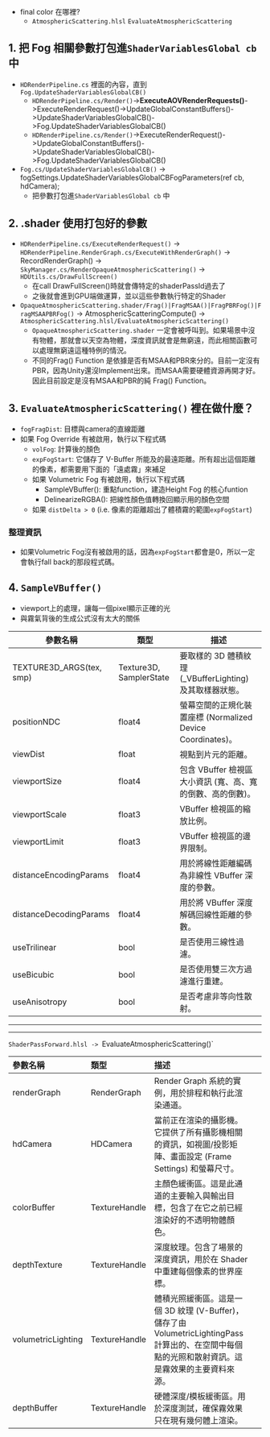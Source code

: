- final color 在哪裡?
	- `AtmosphericScattering.hlsl` `EvaluateAtmosphericScattering`
## 1. 把 Fog 相關參數打包進`ShaderVariablesGlobal cb` 中
- `HDRenderPipeline.cs` 裡面的內容，直到`Fog.UpdateShaderVariablesGlobalCB()`
	- `HDRenderPipeline.cs/Render()`->**ExecuteAOVRenderRequests()**->ExecuteRenderRequest()->UpdateGlobalConstantBuffers()->UpdateShaderVariablesGlobalCB()->Fog.UpdateShaderVariablesGlobalCB()
	- `HDRenderPipeline.cs/Render()`->ExecuteRenderRequest()->UpdateGlobalConstantBuffers()->UpdateShaderVariablesGlobalCB()->Fog.UpdateShaderVariablesGlobalCB()
- `Fog.cs/UpdateShaderVariablesGlobalCB()` -> fogSettings.UpdateShaderVariablesGlobalCBFogParameters(ref cb, hdCamera);
	- 把參數打包進`ShaderVariablesGlobal cb` 中
## 2. .shader 使用打包好的參數
- `HDRenderPipeline.cs/ExecuteRenderRequest()` -> `HDRenderPipeline.RenderGraph.cs/ExecuteWithRenderGraph()` -> RecordRenderGraph() -> `SkyManager.cs/RenderOpaqueAtmosphericScattering()` -> `HDUtils.cs/DrawFullScreen()`
	- 在call DrawFullScreen()時就會傳特定的shaderPassId過去了
	- 之後就會進到GPU端做運算，並以這些參數執行特定的Shader
- `OpaqueAtmosphericScattering.shader/Frag()|FragMSAA()|FragPBRFog()|FragMSAAPBRFog()` -> AtmosphericScatteringCompute() -> `AtmosphericScattering.hlsl/EvaluateAtmosphericScattering()`
	- `OpaqueAtmosphericScattering.shader` 一定會被呼叫到。如果場景中沒有物體，那就會以天空為物體，深度資訊就會是無窮遠，而此相關函數可以處理無窮遠這種特例的情況。
	- 不同的Frag() Function 是依據是否有MSAA和PBR來分的。目前一定沒有PBR，因為Unity還沒Implement出來。而MSAA需要硬體資源再開才好。因此目前設定是沒有MSAA和PBR的純 Frag() Function。
## 3. `EvaluateAtmosphericScattering()` 裡在做什麼？
- `fogFragDist`: 目標與camera的直線距離
- 如果 Fog Override 有被啟用，執行以下程式碼
	- `volFog`: 計算後的顏色
	- `expFogStart`: 它儲存了 V-Buffer 所能及的最遠距離。所有超出這個距離的像素，都需要用下面的「遠處霧」來補足
	- 如果 Volumetric Fog 有被啟用，執行以下程式碼
		- SampleVBuffer(): 重點function，建造Height Fog 的核心funtion
		- DelinearizeRGBA(): 把線性顏色值轉換回顯示用的顏色空間
	- 如果 `distDelta > 0` (i.e. 像素的距離超出了體積霧的範圍`expFogStart`)
### 整理資訊
- 如果Volumetric Fog沒有被啟用的話，因為`expFogStart`都會是0，所以一定會執行fall back的那段程式碼。
## 4. `SampleVBuffer()`
- viewport上的處理，讓每一個pixel顯示正確的光
- 與霧氣背後的生成公式沒有太大的關係

| 參數名稱                     | 類型                      | 描述                                            |
| ------------------------ | ----------------------- | --------------------------------------------- |
| TEXTURE3D_ARGS(tex, smp) | Texture3D, SamplerState | 要取樣的 3D 體積紋理 (_VBufferLighting) 及其取樣器狀態。      |
| positionNDC              | float4                  | 螢幕空間的正規化裝置座標 (Normalized Device Coordinates)。 |
| viewDist                 | float                   | 視點到片元的距離。                                     |
| viewportSize             | float4                  | 包含 VBuffer 檢視區大小資訊 (寬、高、寬的倒數、高的倒數)。           |
| viewportScale            | float3                  | VBuffer 檢視區的縮放比例。                             |
| viewportLimit            | float3                  | VBuffer 檢視區的邊界限制。                             |
| distanceEncodingParams   | float4                  | 用於將線性距離編碼為非線性 VBuffer 深度的參數。                  |
| distanceDecodingParams   | float4                  | 用於將 VBuffer 深度解碼回線性距離的參數。                     |
| useTrilinear             | bool                    | 是否使用三線性過濾。                                    |
| useBicubic               | bool                    | 是否使用雙三次方過濾進行重建。                               |
| useAnisotropy            | bool                    | 是否考慮非等向性散射。                                   |

---
---
`ShaderPassForward.hlsl -> `EvaluateAtmosphericScattering()`

| 參數名稱               | 類型            | 描述                                                                                           |     |
| :----------------- | :------------ | :------------------------------------------------------------------------------------------- | --- |
| renderGraph        | RenderGraph   | Render Graph 系統的實例，用於排程和執行此渲染通道。                                                             |     |
| hdCamera           | HDCamera      | 當前正在渲染的攝影機。它提供了所有攝影機相關的資訊，如視圖/投影矩陣、畫面設定 (Frame Settings) 和螢幕尺寸。                              |     |
| colorBuffer        | TextureHandle | 主顏色緩衝區。這是此通道的主要輸入與輸出目標，包含了在它之前已經渲染好的不透明物體顏色。                                                 |     |
| depthTexture       | TextureHandle | 深度紋理。包含了場景的深度資訊，用於在 Shader 中重建每個像素的世界座標。                                                     |     |
| volumetricLighting | TextureHandle | 體積光照緩衝區。這是一個 3D 紋理 (V-Buffer)，儲存了由 VolumetricLightingPass 計算出的、在空間中每個點的光照和散射資訊。這是霧效果的主要資料來源。 |     |
| depthBuffer        | TextureHandle | 硬體深度/模板緩衝區。用於深度測試，確保霧效果只在現有幾何體上渲染。                                                           |     |
